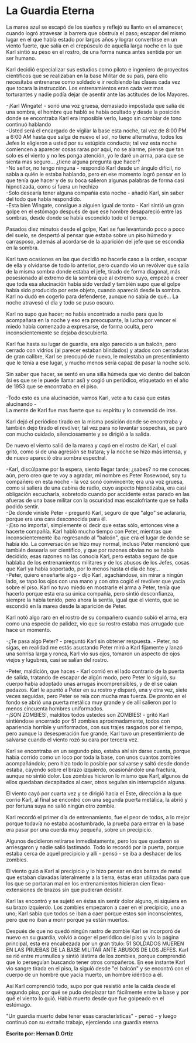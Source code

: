 # La Guardia Eterna

La marea azul se escapó de los sueños y reflejó su llanto en el
amanecer, cuando logró atravesar la barrera que obstruía el paso;
escapar del mismo lugar en el que había estado por largos años y lograr
convertirse en un viento fuerte, que salía en el crepúsculo de aquella
larga noche en la que Karl sintió su peso en el rostro, de una forma
nunca antes sentida por un ser humano.

Karl decidió especializar sus estudios como piloto e ingeniero de
proyectos científicos que se realizaban en la base Militar de su país,
para ello necesitaba entrenarse como soldado e ir recibiendo las clases
cada vez que tocara la instrucción. Los entrenamientos eran cada vez
mas torturantes y nadie podía dejar de asentir ante las actitudes de
los Mayores.

-¡Karl Wingate! - sonó una voz gruesa, demasiado impostada que salía
de una sombra, el hombre que habló se había ocultado y desde la
posición donde se encontraba Karl era imposible verlo, luego sin
cambiar de tono continuó hablando  
-Usted será el encargado de vigilar la base esta noche, tal vez de
8:00 PM a 6:00 AM hasta que salga de nuevo el sol, no tiene
alternativa, todos los Jefes lo eligieron a usted por su estúpida
conducta; tal vez esta noche comiencen a aparecer cosas raras por aquí,
no se alarme, piense que tan solo es el viento y no les ponga atención,
yo le daré un arma, para que se sienta mas seguro... ¿tiene alguna
pregunta que hacer?  
-No señor, no tengo ninguna - respondió Karl desde un ángulo difícil,
no sabía a quién le estaba hablando, pero en ese momento logró pensar
en lo que tenía que hacer y de su boca salieron algunas palabras de
forma casi hipnotizada, como si fuera un hechizo  
-Solo desearía tener alguna compañía esta noche - añadió Karl, sin
saber del todo que había respondido.  
-Esta bien Wingate, consigue a alguien igual de tonto - Karl sintió un
gran golpe en el estómago después de que ese hombre desapareció entre
las sombras, desde donde se había escondido todo el tiempo.

Pasados diez minutos desde el golpe, Karl se fue levantando poco a poco
del suelo, se despertó al pensar que estaba sobre un piso húmedo y
carrasposo, además al acordarse de la aparición del jefe que se
escondía en la sombra.

Karl tuvo ocasiones en las que decidió no hacerle caso a la orden,
escapar de ella y olvidarse de todo lo anterior, pero cuando vio un
revólver que salía de la misma sombra donde estaba el jefe, tirado de
forma diagonal, más posesionado al extremo de la sombra que al extremo
suyo, empezó a creer que toda esa alucinación había sido verdad y
también supo que el golpe había sido producido por este objeto, cuando
apareció desde la sombra. Karl no dudó en cogerlo para defenderse,
aunque no sabía de qué... La noche atravesó el día y todo se puso
oscuro.

Karl no supo que hacer; no había encontrado a nadie para que lo
acompañara en la noche y eso era preocupante, la lucha por vencer el
miedo había comenzado a expresarse, de forma oculta, pero
inconscientemente se dejaba descubierta.

Karl fue hasta su lugar de guardia, era algo parecido a un balcón, pero
cerrado con vidrios (al parecer estaban blindados) y atados con
cerraduras de gran calibre, Karl se preocupó de nuevo, le molestaba un
presentimiento que le tenía a ese lugar, y mucho menos sería capaz de
pasar la noche solo.

Sin saber que hacer, se sentó en una silla húmeda que vio dentro del
balcón (si es que se le puede llamar así) y cogió un periódico,
etiquetado en el año de 1953 que se encontraba en el piso.

-Todo esto es una alucinación, vamos Karl, vete a tu casa que estas
alucinando -  
La mente de Karl fue mas fuerte que su espíritu y lo convenció de irse.

Karl dejó el periódico tirado en la misma posición donde se encontraba
y también dejó tirado el revólver, tal vez para no levantar sospechas,
se paró con mucho cuidado, silenciosamente y se dirigió a la salida.

De nuevo el viento salió de la marea y cayó en el rostro de Karl, el
cual gritó, como si de una agresión se tratara; y la noche se hizo más
intensa, y de nuevo apareció otra sombra espectral.

-Karl, discúlpame por la espera, siento llegar tarde; ¿sabes? no me
conoces aún, pero creo que te voy a agradar, mi nombre es Peter
Rosewood, soy tu compañero en esta noche - la voz sonó convincente; era
una voz gruesa, como si saliera de una cabina de radio, cuyo aspecto
hipnotizaba, era casi obligación escucharla, sobretodo cuando por
accidente estas parado en las afueras de una base militar con la
oscuridad mas escalofriante que se halla podido sentir.  
-De donde viniste Peter - preguntó Karl, seguro de que "algo" se
aclararía, porque era una cara desconocida para él.  
-¡Eso no importa!, simplemente oí decir que estas sólo, entonces vine
a hacerte compañía. Karl habló mucho tiempo con Peter, mientras que
inconscientemente iba regresando al "balcón", que era el lugar de donde
se había ido. La conversación se hizo muy normal, incluso Peter
mencionó que también desearía ser científico, y que por razones obvias
no se había decidido; esas razones no las conocía Karl, pero estaba
seguro de que hablaba de los entrenamientos militares y de los abusos
de los Jefes, cosas que Karl ya había soportado, por lo menos hasta el
día de hoy...  
-Peter, quiero enseñarte algo - dijo Karl, agachándose, sin mirar a
ningún lado, se tapó los ojos con una mano y con otra cogió el revólver
que yacía sobre el piso. Karl no tuvo miedo en mostrarle el arma a
Peter, tenía que hacerlo porque esta era su única compañía, pero sintió
desconfianza, siempre la había tenido, pero ahora la sentía, igual que
el viento, que se escondió en la marea desde la aparición de Peter.

Karl notó algo raro en el rostro de su compañero cuando subió el arma,
era como una especie de palidez, vio que su rostro estaba mas arrugado
que hace un momento.

-¿Te pasa algo Peter? - preguntó Karl sin obtener respuesta. - Peter,
no sigas, en realidad me estás asustando
Peter miró a Karl fijamente y lanzó una sonrisa larga y ronca, Karl vio
sus ojos, tomaron un aspecto de ojos viejos y lúgubres, casi se salían
del rostro.

-Peter, maldición, que haces - Karl corrió en el lado contrario de la
puerta de salida, tratando de escapar de algún modo, pero Peter lo
siguió, su cuerpo había adoptado unas arrugas incomprensibles, y de él
se caían pedazos. Karl le apuntó a Peter en su rostro y disparó, una y
otra vez, siete veces seguidas, pero Peter se reía con mucha mas
fuerza. De pronto en el fondo se abrió una puerta metálica muy grande y
de allí salieron por lo menos cincuenta hombres uniformados.  
-¡SON ZOMBIES!, malditos todos ustedes son ZOMBIES! - gritó Karl
sintiéndose encerrado por 51 zombies aproximadamente, todos con
apariencia horrible y uniformados, con sus trajes rasgados por el
tiempo, pero aunque la desesperación fue grande, Karl tuvo un
presentimiento de salvarse cuando el viento rozó su cara por tercera
vez.

Karl se encontraba en un segundo piso, estaba ahí sin darse cuenta,
porque había corrido como un loco por toda la base, con unos cuantos
zombies acompañándolo; pero hizo todo lo posible por salvarse y saltó
desde donde estaba, cayendo sobre el brazo izquierdo, ocasionándole una
fractura, aunque no sintió dolor. Los zombies hicieron lo mismo que
Karl, algunos de ellos quedaban decapitados al caer, otros seguían sin
interrupción alguna.

El viento cayó por cuarta vez y se dirigió hacia el Este, dirección a
la que corrió Karl, al final se encontró con una segunda puerta
metálica, la abrió y por fortuna suya no salió ningún otro zombie.

Karl recordó el primer día de entrenamiento, fue el peor de todos, a lo
mejor porque todavía no estaba acostumbrado, la prueba para entrar en
la base era pasar por una cuerda muy pequeña, sobre un precipicio.

Algunos decidieron retirarse inmediatamente, pero los que quedaron se
arriesgaron y nadie salió lastimado. Todo lo recordó por la puerta,
porque estaba cerca de aquel precipicio y allí - pensó - se iba a
deshacer de los zombies.

El viento guió a Karl al precipicio y lo hizo pensar en dos barras de
metal que estaban clavadas lateralmente a la tierra, éstas eran
utilizadas para que los que se portaran mal en los entrenamientos
hicieran cien flexo-extensiones de brazos sin que pudieran desistir.

Karl las encontró y se sujetó en éstas sin sentir dolor alguno, ni
siquiera en su brazo izquierdo. Los zombies empezaron a caer en el
precipicio, uno a uno; Karl sabía que todos se iban a caer porque estos
son inconscientes, pero que no iban a morir porque ya están muertos.

Después de que no quedó ningún rastro de zombie Karl se incorporó de
nuevo en su guardia, volvió a coger el periódico del piso y vio la
página principal, esta era encabezada por un gran título: 51 SOLDADOS
MUEREN EN LAS PRUEBAS DE LA BASE MILITAR ANTE ABUSOS DE LOS JEFES. Karl
se rió entre murmullos y sintió lástima de los zombies, porque
comprendió que lo perseguían buscando tener otros compañeros. En ese
instante Karl vio sangre tirada en el piso, la siguió desde "el balcón"
y se encontró con el cuerpo de un hombre que yacía muerto, un hombre
idéntico a él.

Así Karl comprendió todo, supo por qué resistió ante la caída desde el
segundo piso, por qué se pudo desplazar tan fácilmente entre la base y
por qué el viento lo
guió. Había muerto desde que fue golpeado en el estómago.

"Un guardia muerto debe tener esas características" - pensó - y luego
continuó con su extraño trabajo, ejerciendo una guardia eterna.

**Escrito por: Hernan D.Ortiz**